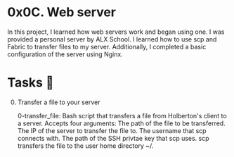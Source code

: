 # 0x0C. Web server

In this project, I learned how web servers work and began using one. I was provided a personal server by ALX School. I learned how to use scp and Fabric to transfer files to my server. Additionally, I completed a basic configuration of the server using Nginx.

# Tasks 📃

0. Transfer a file to your server

    0-transfer_file: Bash script that transfers a file from Holberton's client to a server.
    Accepts four arguments:
        The path of the file to be transferred.
        The IP of the server to transfer the file to.
        The username that scp connects with.
        The path of the SSH privtae key that scp uses.
    scp transfers the file to the user home directory ~/.


